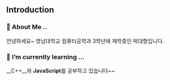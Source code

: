 ## Introduction

### 💬 About Me ..  
안녕하세요~ 영남대학교 컴퓨터공학과 3학년에 재학중인 박대형입니다.  

### 🌱 I’m currently learning ...  
__C++__와 **JavaScript**를 공부하고 있습니다~~

<!--
**d4eh0/d4eh0** is a ✨ _special_ ✨ repository because its `README.md` (this file) appears on your GitHub profile.

Here are some ideas to get you started:

- 🔭 I’m currently working on ...
- 🌱 I’m currently learning ...
- 👯 I’m looking to collaborate on ...
- 🤔 I’m looking for help with ...
- 💬 Ask me about ...
- 📫 How to reach me: ...
- 😄 Pronouns: ...
- ⚡ Fun fact: ...
-->
